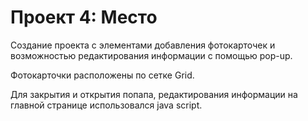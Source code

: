 # Проект 4: Место

Создание проекта с элементами добавления фотокарточек и возможностью редактирования информации с помощью pop-up.

Фотокарточки расположены по сетке Grid.

Для закрытия и открытия попапа, редактирования информации на главной странице использовался java script. 
